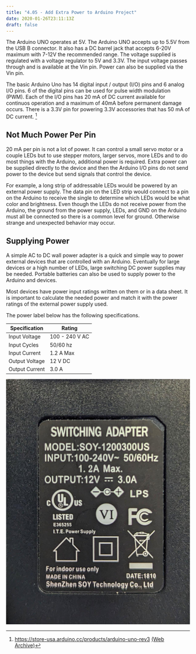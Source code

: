 ```yaml
---
title: "4.05 - Add Extra Power to Arduino Project"
date: 2020-01-26T23:11:13Z
draft: false
---
```


The Arduino UNO operates at 5V. The Arduino UNO accepts up to 5.5V from the USB B connector. It also has a DC barrel jack that accepts 6-20V maximum with 7-12V the recommended range. The voltage supplied is regulated with a voltage regulator to 5V and 3.3V. The input voltage passes through and is available at the Vin pin. Power can also be supplied via the Vin pin.

The basic Arduino Uno has 14 digital input / output (I/O) pins and 6 analog I/O pins. 6 of the digital pins can be used for pulse width modulation (PWM). Each of the I/O pins has 20 mA of DC current available for continuos operation and a maximum of 40mA before permanent damage occurs. There is a 3.3V pin for powering 3.3V accessories that has 50 mA of DC current. [^1]

## Not Much Power Per Pin

20 mA per pin is not a lot of power. It can control a small servo motor or a couple LEDs but to use stepper motors, larger servos, more LEDs and to do most things with the Arduino, additional power is required. Extra power can be supplied directly to the device and then the Arduino I/O pins do not send power to the device but send signals that control the device.

For example, a long strip of addressable LEDs would be powered by an external power supply. The data pin on the LED strip would connect to a pin on the Arduino to receive the single to determine which LEDs would be what color and brightness. Even though the LEDs do not receive power from the Arduino, the ground from the power supply, LEDs, and GND on the Arduino must all be connected so there is a common level for ground. Otherwise strange and unexpected behavior may occur.

## Supplying Power

A simple AC to DC wall power adapter is a quick and simple way to power external devices that are controlled with an Arduino. Eventually for large devices or a high number of LEDs, large switching DC power supplies may be needed. Portable batteries can also be used to supply power to the Arduino and devices.

Most devices have power input ratings written on them or in a data sheet. It is important to calculate the needed power and match it with the power ratings of the external power supply used.

The power label below has the following specifications.

<div class="responsive-table-markdown">

| Specification  | Rating         |
| -------------- | -------------- |
| Input Voltage  | 100 - 240 V AC |
| Input Cycles   | 50/60 hz       |
| Input Current  | 1.2 A Max      |
| Output Voltage | 12 V DC        |
| Output Current | 3.0 A          |

</div>

![Image of Power Supply Input / Output Specs](ac-dc-power-adapter-label.jpg)

[^1]: https://store-usa.arduino.cc/products/arduino-uno-rev3 [(Web Archive)](https://web.archive.org/web/20221227093254/https://store-usa.arduino.cc/products/arduino-uno-rev3)

